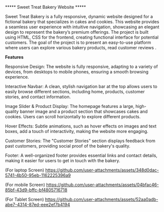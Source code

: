 ***** Sweet Treat Bakery Website *****

Sweet Treat Bakery is a fully responsive, dynamic website designed for a fictional bakery that specializes in cakes and cookies. This website provides a seamless user experience with intuitive navigation, showcasing an elegant design to represent the bakery’s premium offerings. The project is built using HTML, CSS for the frontend, creating functional interface for potential customers. The goal of the project is to present an easy-to-use platform where users can explore various bakery products, read customer reviews .

**Features**

Responsive Design: The website is fully responsive, adapting to a variety of devices, from desktops to mobile phones, ensuring a smooth browsing experience.

Interactive Navbar: A clean, stylish navigation bar at the top allows users to easily browse different sections, including home, products, customer stories, and contact information.

Image Slider & Product Display: The homepage features a large, high-quality banner image and a product section that showcases cakes and cookies. Users can scroll horizontally to explore different products.

Hover Effects: Subtle animations, such as hover effects on images and text boxes, add a touch of interactivity, making the website more engaging.

Customer Stories: The "Customer Stories" section displays feedback from past customers, providing social proof of the bakery's quality.

Footer: A well-organized footer provides essential links and contact details, making it easier for users to get in touch with the bakery.

(For laptop Screen)
https://github.com/user-attachments/assets/348d0dac-5741-4b50-95eb-1162225396a9

(For mobile Screen)
https://github.com/user-attachments/assets/04bfac46-85bf-43d9-bffc-bf4805716718

(For Tablet Screen)
https://github.com/user-attachments/assets/52aa0adb-abe7-4314-87ed-eee2ef7b4194



